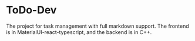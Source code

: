 # ToDo-Dev
 The project for task management with full markdown support. The frontend is in MaterialUI-react-typescript, and the backend is in C++.
